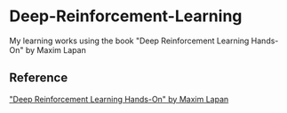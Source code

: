 # Deep-Reinforcement-Learning
My learning works using the book "Deep Reinforcement Learning Hands-On" by Maxim Lapan

## Reference
["Deep Reinforcement Learning Hands-On" by Maxim Lapan](https://books.google.fr/books/about/Deep_Reinforcement_Learning_Hands_On.html?id=xKdhDwAAQBAJ&source=kp_cover&redir_esc=y)
